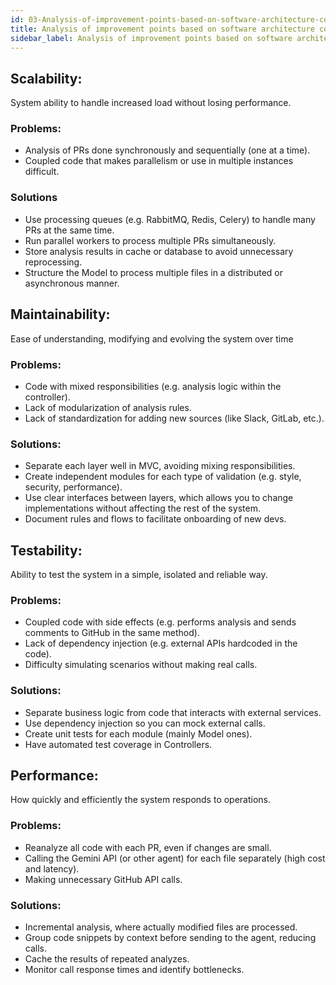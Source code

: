 ```yaml
---
id: 03-Analysis-of-improvement-points-based-on-software-architecture-concepts
title: Analysis of improvement points based on software architecture concepts
sidebar_label: Analysis of improvement points based on software architecture concepts
---
```


## Scalability:
System ability to handle increased load without losing performance.

### Problems:
- Analysis of PRs done synchronously and sequentially (one at a time).
- Coupled code that makes parallelism or use in multiple instances difficult.

### Solutions
- Use processing queues (e.g. RabbitMQ, Redis, Celery) to handle many PRs at the same time.
- Run parallel workers to process multiple PRs simultaneously.
- Store analysis results in cache or database to avoid unnecessary reprocessing.
- Structure the Model to process multiple files in a distributed or asynchronous manner.

## Maintainability:
Ease of understanding, modifying and evolving the system over time

### Problems:
- Code with mixed responsibilities (e.g. analysis logic within the controller).
- Lack of modularization of analysis rules.
- Lack of standardization for adding new sources (like Slack, GitLab, etc.).

### Solutions:
- Separate each layer well in MVC, avoiding mixing responsibilities.
- Create independent modules for each type of validation (e.g. style, security, performance).
- Use clear interfaces between layers, which allows you to change implementations without affecting the rest of the system.
- Document rules and flows to facilitate onboarding of new devs.

## Testability:
Ability to test the system in a simple, isolated and reliable way.

### Problems:
- Coupled code with side effects (e.g. performs analysis and sends comments to GitHub in the same method).
- Lack of dependency injection (e.g. external APIs hardcoded in the code).
- Difficulty simulating scenarios without making real calls.

### Solutions:
- Separate business logic from code that interacts with external services.
- Use dependency injection so you can mock external calls.
- Create unit tests for each module (mainly Model ones).
- Have automated test coverage in Controllers.

## Performance:
How quickly and efficiently the system responds to operations.

### Problems: 
- Reanalyze all code with each PR, even if changes are small.
- Calling the Gemini API (or other agent) for each file separately (high cost and latency).
- Making unnecessary GitHub API calls.

### Solutions:
- Incremental analysis, where actually modified files are processed.
- Group code snippets by context before sending to the agent, reducing calls.
- Cache the results of repeated analyzes.
- Monitor call response times and identify bottlenecks.